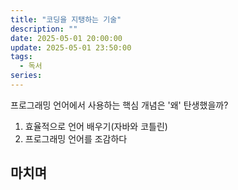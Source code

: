 ```yaml
---
title: "코딩을 지탱하는 기술"
description: ""
date: 2025-05-01 20:00:00
update: 2025-05-01 23:50:00
tags:
  - 독서
series: 
---
```


프로그래밍 언어에서 사용하는 핵심 개념은 '왜' 탄생했을까?

1. 효율적으로 언어 배우기(자바와 코틀린)
2. 프로그래밍 언어를 조감하다

## 마치며 
